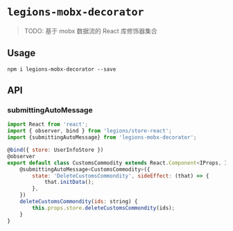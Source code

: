 # `legions-mobx-decorator`

> TODO: 基于 mobx 数据流的 React 库修饰器集合

## Usage

```
npm i legions-mobx-decorator --save
```

## API

### submittingAutoMessage

```js
import React from 'react';
import { observer, bind } from 'legions/store-react';
import {submittingAutoMessage} from 'legions-mobx-decorator';

@bind({ store: UserInfoStore })
@observer
export default class CustomsCommodity extends React.Component<IProps, IState> {
    @submittingAutoMessage<CustomsCommodity>({
        state: 'DeleteCustomsCommondity', sideEffect: (that) => {
            that.initData();
        },
    })
    deleteCustomsCommondity(ids: string) {
        this.props.store.deleteCustomsCommondity(ids);
    }
}
```
